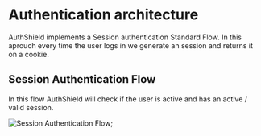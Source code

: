 # Authentication architecture

AuthShield implements a Session authentication Standard Flow.
In this aprouch every time the user logs in we generate an session and returns it on a cookie.

## Session Authentication Flow

In this flow AuthShield will check if the user is active and has an active / valid session.

![Session Authentication Flow](https://raw.githubusercontent.com/lcpojr/auth_shield/master/docs/images/session-authentication-flow.png);
